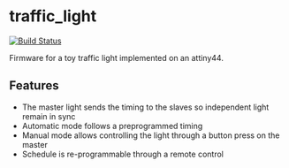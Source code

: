 traffic_light
=============

[![Build Status](https://travis-ci.org/martinhansdk/traffic_light.png)](https://travis-ci.org/martinhansdk/traffic_light)

Firmware for a toy traffic light implemented on an attiny44.

Features
--------

* The master light sends the timing to the slaves so independent light remain
  in sync
* Automatic mode follows a preprogrammed timing
* Manual mode allows controlling the light through a button press on the master
* Schedule is re-programmable through a remote control
